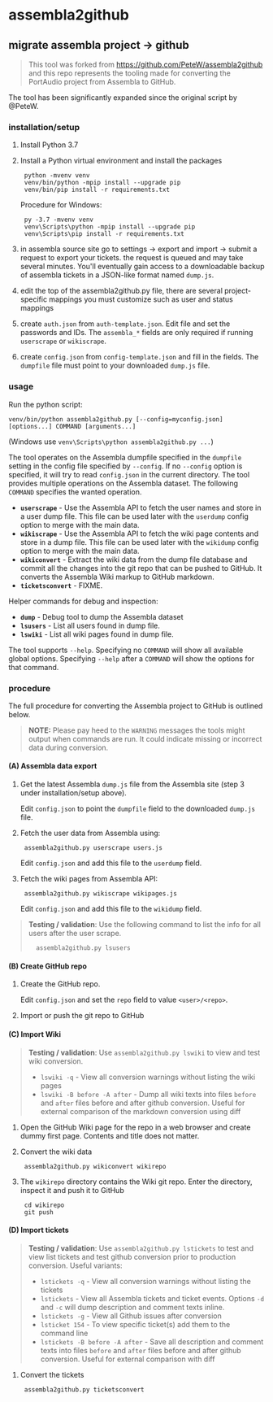 # assembla2github
## migrate assembla project -> github

> This tool was forked from https://github.com/PeteW/assembla2github and this
repo represents the tooling made for converting the PortAudio project from
Assembla to GitHub.

The tool has been significantly expanded since the original script by
@PeteW.

### installation/setup

1. Install Python 3.7

2. Install a Python virtual environment and install the packages

        python -mvenv venv
        venv/bin/python -mpip install --upgrade pip
        venv/bin/pip install -r requirements.txt

   Procedure for Windows:

        py -3.7 -mvenv venv
        venv\Scripts\python -mpip install --upgrade pip
        venv\Scripts\pip install -r requirements.txt

3. in assembla source site go to settings -> export and import -> submit a request to export your
   tickets. the request is queued and may take several minutes. You'll eventually gain access to a
   downloadable backup of assembla tickets in a JSON-like format named `dump.js`.

4. edit the top of the assembla2github.py file, there are several project-specific mappings you must
   customize such as user and status mappings

5. create `auth.json` from `auth-template.json`. Edit file and set the passwords and IDs.
   The `assembla_*` fields are only required if running `userscrape` or `wikiscrape`.

6. create `config.json` from `config-template.json` and fill in the fields. The `dumpfile` file
   must point to your downloaded `dump.js` file.

### usage

Run the python script:
```
venv/bin/python assembla2github.py [--config=myconfig.json] [options...] COMMAND [arguments...]
```

(Windows use `venv\Scripts\python assembla2github.py ...`)

The tool operates on the Assembla dumpfile specified in the `dumpfile` setting in the config file specified by `--config`.
If no `--config` option is specified, it will try to read `config.json` in the current directory.
The tool provides multiple operations on the Assembla dataset. The following `COMMAND` specifies
the wanted operation.

 * **`userscrape`** - Use the Assembla API to fetch the user names and store in a user
        dump file. This file can be used later with the `userdump` config option to merge with the
        main data.
 * **`wikiscrape`** - Use the Assembla API to fetch the wiki page contents and store in
        a dump file. This file can be used later with the `wikidump` config option to merge with the
        main data.
 * **`wikiconvert`** - Extract the wiki data from the dump file database and commit all
        the changes into the git repo that can be pushed to GitHub. It converts the Assembla
        Wiki markup to GitHub markdown.
 * **`ticketsconvert`** - FIXME.

Helper commands for debug and inspection:

 * **`dump`** - Debug tool to dump the Assembla dataset
 * **`lsusers`** - List all users found in dump file.
 * **`lswiki`** - List all wiki pages found in dump file.

The tool supports `--help`. Specifying no `COMMAND` will show all available global options. Specifying
`--help` after a `COMMAND` will show the options for that command.


### procedure

The full procedure for converting the Assembla project to GitHub is outlined below.

> **NOTE:** Please pay heed to the `WARNING` messages the tools might output when commands
> are run. It could indicate missing or incorrect data during conversion.


#### (A) Assembla data export

1. Get the latest Assembla `dump.js` file from the Assembla site (step 3 under installation/setup
   above).

   Edit `config.json` to point the `dumpfile` field to the downloaded `dump.js` file.

2. Fetch the user data from Assembla using:

        assembla2github.py userscrape users.js

   Edit `config.json` and add this file to the `userdump` field.

3. Fetch the wiki pages from Assembla API:

        assembla2github.py wikiscrape wikipages.js

   Edit `config.json` and add this file to the `wikidump` field.

> **Testing / validation**: Use the following command to list the info for all
> users after the user scrape.
>
>       assembla2github.py lsusers


#### (B) Create GitHub repo

1. Create the GitHub repo.

   Edit `config.json` and set the `repo` field to value `<user>/<repo>`.

2. Import or push the git repo to GitHub


#### (C) Import Wiki

> **Testing / validation**: Use `assembla2github.py lswiki` to view and test wiki
> conversion.
>
> * `lswiki -q` - View all conversion warnings without listing the wiki pages
> * `lswiki -B before -A after` - Dump all wiki texts into files `before` and `after`
>                                 files before and after github conversion. Useful for external
>                                 comparison of the markdown conversion using diff

1. Open the GitHub Wiki page for the repo in a web browser and create dummy first
   page. Contents and title does not matter.

2. Convert the wiki data

        assembla2github.py wikiconvert wikirepo

3. The `wikirepo` directory contains the Wiki git repo. Enter the directory, inspect it and push it
   to GitHub

        cd wikirepo
        git push


#### (D) Import tickets

> **Testing / validation**: Use `assembla2github.py lstickets` to test and view list tickets and test
> github conversion prior to production conversion. Useful variants:
>
> * `lstickets -q` - View all conversion warnings without listing the tickets
> * `lstickets` - View all Assembla tickets and ticket events. Options `-d` and `-c` will dump description
>                 and comment texts inline.
> * `lstickets -g` - View all Github issues after conversion
> * `lsticket 154` - To view specific ticket(s) add them to the command line
> * `lstickets -B before -A after` - Save all description and comment texts into files `before` and `after`
>                                    files before and after github conversion. Useful for external
>                                    comparison with diff

1. Convert the tickets

        assembla2github.py ticketsconvert

